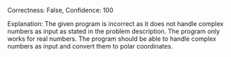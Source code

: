 Correctness: False, Confidence: 100

Explanation: The given program is incorrect as it does not handle complex numbers as input as stated in the problem description. The program only works for real numbers. The program should be able to handle complex numbers as input and convert them to polar coordinates.